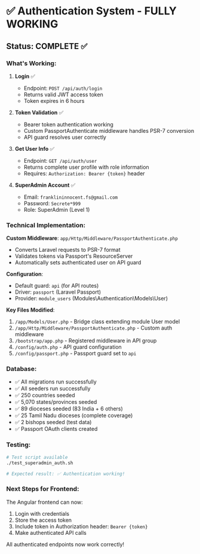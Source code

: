 # ✅ Authentication System - FULLY WORKING

## Status: COMPLETE ✅

### What's Working:

1. **Login** ✅
   - Endpoint: `POST /api/auth/login`
   - Returns valid JWT access token
   - Token expires in 6 hours

2. **Token Validation** ✅
   - Bearer token authentication working
   - Custom PassportAuthenticate middleware handles PSR-7 conversion
   - API guard resolves user correctly

3. **Get User Info** ✅
   - Endpoint: `GET /api/auth/user`
   - Returns complete user profile with role information
   - Requires: `Authorization: Bearer {token}` header

4. **SuperAdmin Account** ✅
   - Email: `franklininnocent.fs@gmail.com`
   - Password: `Secrete*999`
   - Role: SuperAdmin (Level 1)

### Technical Implementation:

**Custom Middleware**: `app/Http/Middleware/PassportAuthenticate.php`
- Converts Laravel requests to PSR-7 format
- Validates tokens via Passport's ResourceServer
- Automatically sets authenticated user on API guard

**Configuration**:
- Default guard: `api` (for API routes)
- Driver: `passport` (Laravel Passport)
- Provider: `module_users` (Modules\Authentication\Models\User)

**Key Files Modified**:
1. `/app/Models/User.php` - Bridge class extending module User model
2. `/app/Http/Middleware/PassportAuthenticate.php` - Custom auth middleware
3. `/bootstrap/app.php` - Registered middleware in API group
4. `/config/auth.php` - API guard configuration
5. `/config/passport.php` - Passport guard set to `api`

### Database:
- ✅ All migrations run successfully
- ✅ All seeders run successfully
- ✅ 250 countries seeded
- ✅ 5,070 states/provinces seeded
- ✅ 89 dioceses seeded (83 India + 6 others)
- ✅ 25 Tamil Nadu dioceses (complete coverage)
- ✅ 2 bishops seeded (test data)
- ✅ Passport OAuth clients created

### Testing:
```bash
# Test script available
./test_superadmin_auth.sh

# Expected result: ✅ Authentication working!
```

### Next Steps for Frontend:
The Angular frontend can now:
1. Login with credentials
2. Store the access token
3. Include token in Authorization header: `Bearer {token}`
4. Make authenticated API calls

All authenticated endpoints now work correctly!
